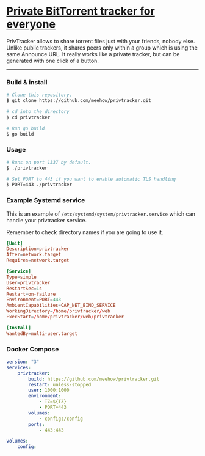 # [Private BitTorrent tracker for everyone](https://privtracker.com/)

PrivTracker allows to share torrent files just with your friends, nobody else.
Unlike public trackers, it shares peers only within a group which is using the same Announce URL.
It really works like a private tracker, but can be generated with one click of a button.

---
### Build & install
```bash
# Clone this repository.
$ git clone https://github.com/meehow/privtracker.git

# cd into the directory
$ cd privtracker

# Run go build
$ go build
```
### Usage
```bash
# Runs on port 1337 by default.
$ ./privtracker
```

```bash
# Set PORT to 443 if you want to enable automatic TLS handling
$ PORT=443 ./privtracker
```

### Example Systemd service

This is an example of `/etc/systemd/system/privtracker.service` which can handle your privtracker service.

Remember to check directory names if you are going to use it.

```toml
[Unit]
Description=privtracker
After=network.target
Requires=network.target

[Service]
Type=simple
User=privtracker
RestartSec=1s
Restart=on-failure
Environment=PORT=443
AmbientCapabilities=CAP_NET_BIND_SERVICE
WorkingDirectory=/home/privtracker/web
ExecStart=/home/privtracker/web/privtracker

[Install]
WantedBy=multi-user.target
```

### Docker Compose

```yaml
version: "3"
services:
    privtracker:
        build: https://github.com/meehow/privtracker.git
        restart: unless-stopped
        user: 1000:1000
        environment:
            - TZ=${TZ}
            - PORT=443
        volumes:
            - config:/config
        ports:
            - 443:443

volumes:
    config:
```
